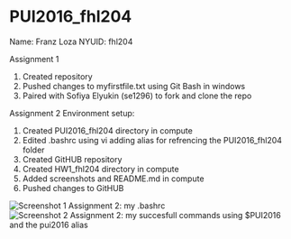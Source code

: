 # PUI2016_fhl204

Name: Franz Loza
NYUID: fhl204

Assignment 1
  1. Created repository 
  2. Pushed changes to myfirstfile.txt using Git Bash in windows
  3. Paired with Sofiya Elyukin (se1296) to fork and clone the repo

Assignment 2
Environment setup:
  1. Created PUI2016_fhl204 directory in compute
  2. Edited .bashrc using vi adding alias for refrencing the PUI2016_fhl204 folder
  3. Created GitHUB repository
  4. Created HW1_fhl204 directory in compute
  5. Added screenshots and README.md in compute
  6. Pushed changes to GitHUB
  
![Screenshot 1 Assignment 2: my .bashrc](https://github.com/fhl204/PUI2016_fhl204/blob/master/HW1_fhl204/bashrc_pui2016alias.JPG)
![Screenshot 2 Assignment 2: my succesfull commands using $PUI2016 and the pui2016 alias](https://github.com/fhl204/PUI2016_fhl204/blob/master/HW1_fhl204/aliasPUI2016.JPG)
